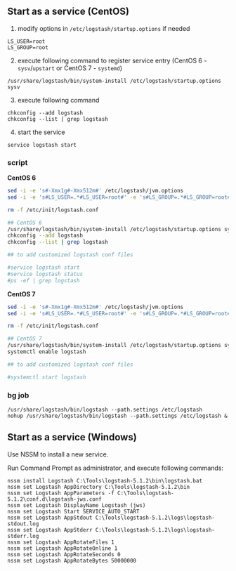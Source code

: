 ## Start as a service (CentOS)

1. modify options in `/etc/logstash/startup.options` if needed
```
LS_USER=root
LS_GROUP=root
```

2. execute following command to register service entry (CentOS 6 - `sysv`/`upstart` or  CentOS 7 - `systemd`) 
```
/usr/share/logstash/bin/system-install /etc/logstash/startup.options sysv
```

3. execute following command 
```
chkconfig --add logstash
chkconfig --list | grep logstash
```

4. start the service
```
service logstash start
```

### script

**CentOS 6**

```bash
sed -i -e 's#-Xmx1g#-Xmx512m#' /etc/logstash/jvm.options
sed -i -e 's#LS_USER=.*#LS_USER=root#' -e 's#LS_GROUP=.*#LS_GROUP=root#' /etc/logstash/startup.options

rm -f /etc/init/logstash.conf

## CentOS 6
/usr/share/logstash/bin/system-install /etc/logstash/startup.options sysv
chkconfig --add logstash
chkconfig --list | grep logstash

## to add customized logstash conf files

#service logstash start
#service logstash status
#ps -ef | grep logstash
```

**CentOS 7**

```bash
sed -i -e 's#-Xmx1g#-Xmx512m#' /etc/logstash/jvm.options
sed -i -e 's#LS_USER=.*#LS_USER=root#' -e 's#LS_GROUP=.*#LS_GROUP=root#' /etc/logstash/startup.options

rm -f /etc/init/logstash.conf

## CentOS 7
/usr/share/logstash/bin/system-install /etc/logstash/startup.options systemd
systemctl enable logstash

## to add customized logstash conf files

#systemctl start logstash
```

### bg job

```
/usr/share/logstash/bin/logstash --path.settings /etc/logstash
nohup /usr/share/logstash/bin/logstash --path.settings /etc/logstash &
```


## Start as a service (Windows)

Use NSSM to install a new service.

Run Command Prompt as administrator, and execute following commands:
```
nssm install Logstash C:\Tools\logstash-5.1.2\bin\logstash.bat
nssm set Logstash AppDirectory C:\Tools\logstash-5.1.2\bin
nssm set Logstash AppParameters -f C:\Tools\logstash-5.1.2\conf.d\logstash-jws.conf
nssm set Logstash DisplayName Logstash (jws)
nssm set Logstash Start SERVICE_AUTO_START
nssm set Logstash AppStdout C:\Tools\logstash-5.1.2\logs\logstash-stdout.log
nssm set Logstash AppStderr C:\Tools\logstash-5.1.2\logs\logstash-stderr.log
nssm set Logstash AppRotateFiles 1
nssm set Logstash AppRotateOnline 1
nssm set Logstash AppRotateSeconds 0
nssm set Logstash AppRotateBytes 50000000
```

